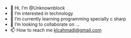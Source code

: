 - 👋 Hi, I’m @Unknownblock
- 👀 I’m interested in technology
- 🌱 I’m currently learning programming specially c sharp
- 💞️ I’m looking to collaborate on ...
- 📫 How to reach me klcahmadi@gmail.com

<!---
Unknownblock/Unknownblock is a ✨ special ✨ repository because its `README.md` (this file) appears on your GitHub profile.
You can click the Preview link to take a look at your changes.
--->
